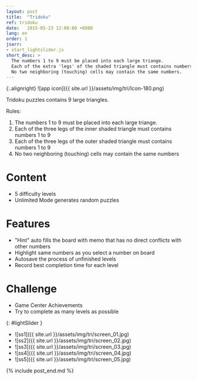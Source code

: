 ```yaml
---
layout: post
title:  "Tridoku"
ref: tridoku
date:   2015-05-23 12:00:00 +0800
lang: en
order: 1
jsarr:
- start_lightslider.js
short_desc: >
  The numbers 1 to 9 must be placed into each large triange.
  Each of the extra 'legs' of the shaded triangle must contains numbers 1 to 9.
  No two neighboring (touching) cells may contain the same numbers.
---
```


{:.alignright}
![app icon]({{ site.url }}/assets/img/tri/Icon-180.png)

Tridoku puzzles contains 9 large triangles.

Rules:
1. The numbers 1 to 9 must be placed into each large triange.
2. Each of the three legs of the inner shaded triangle must contains numbers 1 to 9
3. Each of the three legs of the outer shaded triangle must contains numbers 1 to 9
4. No two neighboring (touching) cells may contain the same numbers

# Content
- 5 difficulty levels
- Unlimited Mode generates random puzzles

# Features
- "Hint" auto fills the board with memo that has no direct conflicts with other numbers
- Highlight same numbers as you select a number on board
- Autosave the process of unfinished levels
- Record best completion time for each level

# Challenge
- Game Center Achievements
- Try to complete as many levels as possible


{: #lightSlider }
*   ![ss1]({{ site.url }}/assets/img/tri/screen_01.jpg)
*   ![ss2]({{ site.url }}/assets/img/tri/screen_02.jpg)
*   ![ss3]({{ site.url }}/assets/img/tri/screen_03.jpg)
*   ![ss4]({{ site.url }}/assets/img/tri/screen_04.jpg)
*   ![ss5]({{ site.url }}/assets/img/tri/screen_05.jpg)

{% include post_end.md %}
